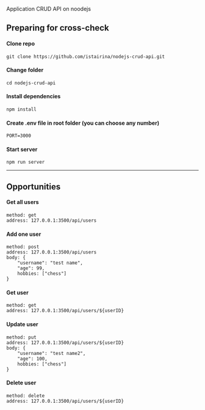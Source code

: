 Application CRUD API on noodejs

## Preparing for cross-check

#### Clone repo

```
git clone https://github.com/istairina/nodejs-crud-api.git
```

#### Change folder

```
cd nodejs-crud-api
```

#### Install dependencies

```
npm install
```

#### Create .env file in root folder (you can choose any number)

```
PORT=3000
```

#### Start server

```
npm run server
```

---

## Opportunities

#### Get all users

```
method: get
address: 127.0.0.1:3500/api/users
```

#### Add one user

```
method: post
address: 127.0.0.1:3500/api/users
body: {
    "username": "test name",
    "age": 99,
    hobbies: ["chess"]
}
```

#### Get user

```
method: get
address: 127.0.0.1:3500/api/users/${userID}
```

#### Update user

```
method: put
address: 127.0.0.1:3500/api/users/${userID}
body: {
    "username": "test name2",
    "age": 100,
    hobbies: ["chess"]
}
```

#### Delete user

```
method: delete
address: 127.0.0.1:3500/api/users/${userID}
```
